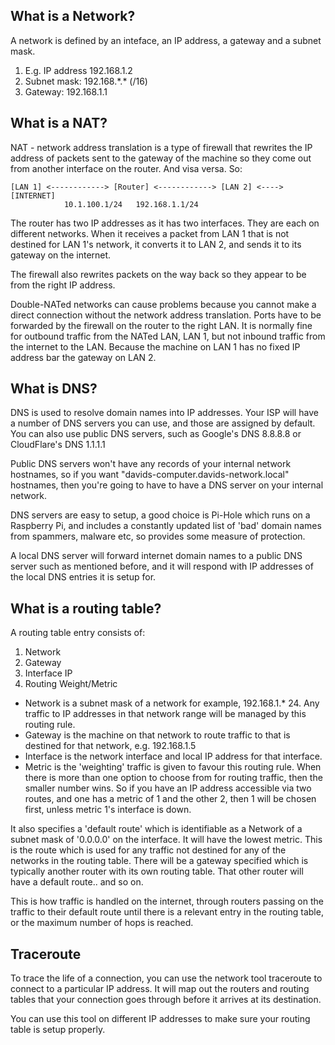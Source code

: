 ## What is a Network?

A network is defined by an inteface, an IP address, a gateway and a subnet mask.

1. E.g. IP address 192.168.1.2
2. Subnet mask: 192.168.\*.\* (/16)
3. Gateway: 192.168.1.1

## What is a NAT?

NAT - network address translation is a type of firewall that rewrites the IP
address of packets sent to the gateway of the machine so they come out from
another interface on the router. And visa versa. So:
```
[LAN 1] <------------> [Router] <------------> [LAN 2] <----> [INTERNET]
            10.1.100.1/24   192.168.1.1/24
```
The router has two IP addresses as it has two interfaces. They are each on 
different networks. When it receives a packet from LAN 1 that is not destined
for LAN 1's network, it converts it to LAN 2, and sends it to its gateway on the
internet.

The firewall also rewrites packets on the way back so they appear to be from the
right IP address.

Double-NATed networks can cause problems because you cannot make a direct
connection without the network address translation. Ports have to be forwarded
by the firewall on the router to the right LAN. It is normally fine for outbound
traffic from the NATed LAN, LAN 1, but not inbound traffic from the internet to the
LAN. Because the machine on LAN 1 has no fixed IP address bar the gateway on LAN 2.

## What is DNS?

DNS is used to resolve domain names into IP addresses. Your ISP will have a
number of DNS servers you can use, and those are assigned by default. You can
also use public DNS servers, such as Google's DNS 8.8.8.8 or CloudFlare's DNS
1.1.1.1

Public DNS servers won't have any records of your internal network hostnames, so
if you want "davids-computer.davids-network.local" hostnames, then you're going
to have to have a DNS server on your internal network. 

DNS servers are easy to setup, a good choice is Pi-Hole which runs on a Raspberry Pi, 
and includes a constantly updated list of 'bad' domain names from spammers, malware 
etc, so provides some measure of protection.

A local DNS server will forward internet domain names to a public DNS server
such as mentioned before, and it will respond with IP addresses of the local DNS
entries it is setup for.

## What is a routing table?

A routing table entry consists of:

1. Network
2. Gateway
3. Interface IP
4. Routing Weight/Metric

* Network is a subnet mask of a network for example, 192.168.1.\* 24. Any traffic
to IP addresses in that network range will be managed by this routing rule.
* Gateway is the machine on that network to route traffic to that is destined
for that network, e.g. 192.168.1.5
* Interface is the network interface and local IP address for that interface.
* Metric is the 'weighting' traffic is given to favour this routing rule. When
there is more than one option to choose from for routing traffic, then the 
smaller number wins. So if you have an IP address accessible via two routes,
and one has a metric of 1 and the other 2, then 1 will be chosen first, unless
metric 1's interface is down.

It also specifies a 'default route' which is identifiable as a Network of a
subnet mask of '0.0.0.0' on the interface. It will have the lowest metric.
This is the route which is used for any traffic not destined for any of the networks 
in the routing table. There will be a gateway specified which is typically another 
router with its own routing table. That other router will have a default route.. 
and so on. 

This is how traffic is handled on the internet, through routers passing on the 
traffic to their default route until there is a relevant entry in the routing table, 
or the  maximum number of hops is reached.

## Traceroute

To trace the life of a connection, you can use the network tool traceroute to
connect to a particular IP address. It will map out the routers and routing tables
that your connection goes through before it arrives at its destination.

You can use this tool on different IP addresses to make sure your routing table 
is setup properly.




